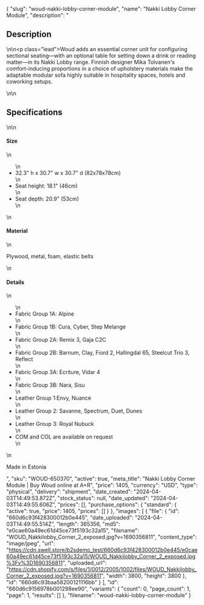 {
  "slug": "woud-nakki-lobby-corner-module",
  "name": "Nakki Lobby Corner Module",
  "description": "<h2>Description</h2>\n<!-- split -->\n<p class=\"lead\">Woud adds an essential corner unit for configuring sectional seating—with an optional table for setting down a drink or reading matter—in its Nakki Lobby range. Finnish designer Mika Tolvanen's comfort-inducing proportions in a choice of upholstery materials make the adaptable modular sofa highly suitable in hospitality spaces, hotels and coworking setups.</p>\n<!-- split -->\n<h2>Specifications</h2>\n<!-- split -->\n<h4>Size</h4>\n<ul>\n<li>32.3\" h x 30.7\" w x 30.7\" d (82x78x78cm)</li>\n<li>Seat height: 18.1\" (46cm)</li>\n<li>Seat depth: 20.9\" (53cm)</li>\n</ul>\n<h4>Material</h4>\n<p>Plywood, metal, foam, elastic belts</p>\n<h4>Details</h4>\n<ul>\n<li>Fabric Group 1A: Alpine</li>\n<li>Fabric Group 1B: Cura, Cyber, Step Melange</li>\n<li>Fabric Group 2A: Remix 3, Gaja C2C</li>\n<li>Fabric Group 2B: Barnum, Clay, Fiord 2, Hallingdal 65, Steelcut Trio 3, Reflect</li>\n<li>Fabric Group 3A: Ecriture, Vidar 4</li>\n<li>Fabric Group 3B: Nara, Sisu</li>\n<li>Leather Group 1:Envy, Nuance</li>\n<li>Leather Group 2: Savanne, Spectrum, Duet, Dunes</li>\n<li>Leather Group 3: Royal Nubuck</li>\n<li>COM and COL are available on request</li>\n</ul>\n<p>Made in Estonia</p>",
  "sku": "WOUD-650370",
  "active": true,
  "meta_title": "Nakki Lobby Corner Module | Buy Woud online at A+R",
  "price": 1405,
  "currency": "USD",
  "type": "physical",
  "delivery": "shipment",
  "date_created": "2024-04-03T14:49:53.872Z",
  "stock_status": null,
  "date_updated": "2024-04-03T14:49:55.606Z",
  "prices": [],
  "purchase_options": {
    "standard": {
      "active": true,
      "price": 1405,
      "prices": []
    }
  },
  "images": [
    {
      "file": {
        "id": "660d6c93f428300012b0e445",
        "date_uploaded": "2024-04-03T14:49:55.514Z",
        "length": 365356,
        "md5": "e0cae60a49ec61d45ce73f5193c32a15",
        "filename": "WOUD_Nakkilobby_Corner_2_exposed.jpg?v=1690356811",
        "content_type": "image/jpeg",
        "url": "https://cdn.swell.store/b2sdemo_test/660d6c93f428300012b0e445/e0cae60a49ec61d45ce73f5193c32a15/WOUD_Nakkilobby_Corner_2_exposed.jpg%3Fv%3D1690356811",
        "uploaded_url": "https://cdn.shopify.com/s/files/1/0012/2005/1002/files/WOUD_Nakkilobby_Corner_2_exposed.jpg?v=1690356811",
        "width": 3800,
        "height": 3800
      },
      "id": "660d6c93baa58200121116bb"
    }
  ],
  "id": "660d6c9156978b001298ee90",
  "variants": {
    "count": 0,
    "page_count": 1,
    "page": 1,
    "results": []
  },
  "filename": "woud-nakki-lobby-corner-module"
}